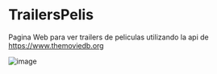 # TrailersPelis

Pagina Web para ver trailers de peliculas utilizando la api de https://www.themoviedb.org

![image](https://github.com/markox21/TrailersPelis/assets/107578706/7d16ae49-61e2-4cce-a554-f7f847d3b986)
